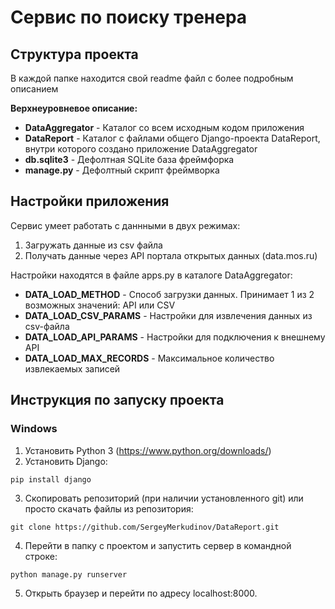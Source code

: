 # Сервис по поиску тренера

## Структура проекта
В каждой папке находится свой readme файл с более подробным описанием

**Верхнеуровневое описание:**
 - **DataAggregator** - Каталог со всем исходным кодом приложения
 - **DataReport** - Каталог с файлами общего Django-проекта DataReport, внутри которого создано приложение DataAggregator
 - **db.sqlite3** - Дефолтная SQLite база фреймфорка
 - **manage.py** - Дефолтный скрипт фреймворка
 
## Настройки приложения
Сервис умеет работать с даннными в двух режимах:
1. Загружать данные из csv файла
2. Получать данные через API портала открытых данных (data.mos.ru)

Настройки находятся в файле apps.py в каталоге DataAggregator:
- **DATA_LOAD_METHOD** - Способ загрузки данных. Принимает 1 из 2 возможных значений: API или CSV
- **DATA_LOAD_CSV_PARAMS** - Настройки для извлечения данных из csv-файла
- **DATA_LOAD_API_PARAMS** - Настройки для подключения к внешнему API
- **DATA_LOAD_MAX_RECORDS** - Максимальное количество извлекаемых записей

## Инструкция по запуску проекта
### Windows
1. Установить Python 3 (https://www.python.org/downloads/)
2. Установить Django:
```
pip install django
```
3. Скопировать репозиторий (при наличии установленного git) или просто скачать файлы из репозитория:
```
git clone https://github.com/SergeyMerkudinov/DataReport.git
```
4. Перейти в папку с проектом и запустить сервер в командной строке:
```
python manage.py runserver
```
5. Открыть браузер и перейти по адресу localhost:8000.
